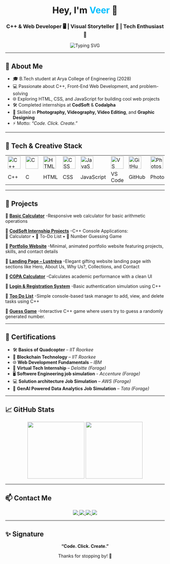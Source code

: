 <h1 align="center">Hey, I'm <span style="color:#00bfff;">Veer</span> 👋</h1>
<h3 align="center">C++ & Web Developer 🖥️ | Visual Storyteller 📸 | Tech Enthusiast 🚀</h3>

<p align="center">
  <img src="https://readme-typing-svg.demolab.com?font=Fira+Code&size=22&pause=1000&color=00BFFF&center=true&vCenter=true&width=500&lines=Code.+Click.+Create.;C%2B%2B+|+HTML+CSS+JS+|+Photography;Ex-Intern+@+CodSoft+%26+Codalpha" alt="Typing SVG">
</p>

---

## 🧠 About Me

- 🎓 B.Tech student at Arya College of Engineering (2028)
- 💻 Passionate about C++, Front-End Web Development, and problem-solving
- 🌐 Exploring HTML, CSS, and JavaScript for building cool web projects
- 🛠️ Completed internships at **CodSoft** & **Codalpha**
- 📸 Skilled in **Photography, Videography, Video Editing**, and **Graphic Designing**
- ⚡ Motto: _“Code. Click. Create.”_

---

## 🧰 Tech & Creative Stack

<table>
  <tr>
    <td><img src="https://img.icons8.com/color/48/c-plus-plus-logo.png" alt="C++" width="40"/></td>
    <td><img src="https://img.icons8.com/ios-filled/50/c.png" alt="C" width="40"/></td>
    <td><img src="https://img.icons8.com/color/48/html-5--v1.png" alt="HTML" width="40"/></td>
    <td><img src="https://img.icons8.com/color/48/css3.png" alt="CSS" width="40"/></td>
    <td><img src="https://img.icons8.com/color/48/javascript--v1.png" alt="JavaScript" width="40"/></td>
    <td><img src="https://img.icons8.com/fluency/48/visual-studio-code-2019.png" alt="VS Code" width="40"/></td>
    <td><img src="https://img.icons8.com/glyph-neue/64/github.png" alt="GitHub" width="40"/></td>
    <td><img src="https://img.icons8.com/color/48/adobe-photoshop--v1.png" alt="Photoshop" width="40"/></td>
    <td><img src="https://img.icons8.com/color/48/adobe-lightroom.png" alt="Lightroom" width="40"/></td>
    <td><img src="https://play-lh.googleusercontent.com/Z3mHyYQ_pR5jO1mio-xN9L0uR91H11Mg_tLoIRlRSnMWhVxIijUoBIBnfwg6nxNo1Q=w240-h480-rw" alt="VN" width="40"/></td>
  </tr>
  <tr>
    <td>C++</td>
    <td>C</td>
    <td>HTML</td>
    <td>CSS</td>
    <td>JavaScript</td>
    <td>VS Code</td>
    <td>GitHub</td>
    <td>Photoshop</td>
    <td>Lightroom</td>
    <td>VN Editor</td>
  </tr>
</table>

---


## 🚀 Projects

🔹 [**Basic Calculator**](https://xyresiiic.github.io/Basic_calculator/)  -Responsive web calculator for basic arithmetic operations  

🔹 [**CodSoft Internship Projects**](https://github.com/xyresiiic/CODSOFT)  -C++ Console Applications:  
🧮 Calculator • 📝 To-Do List • 🎯 Number Guessing Game  

🔹 [**Portfolio Website**](https://xyresiiic.github.io/Portfolio/)  -Minimal, animated portfolio website featuring projects, skills, and contact details  

🔹 [**Landing Page – Lustréva**](https://xyresiiic.github.io/Landinge-page/)  -Elegant gifting website landing page with sections like Hero, About Us, Why Us?, Collections, and Contact  

🔹 [**CGPA Calculator**](https://github.com/xyresiiic/codealpha_projects/blob/main/cgpa%20calculator.cpp)  -Calculates academic performance with a clean UI  

🔹 [**Login & Registration System**](https://github.com/xyresiiic/codealpha_projects/blob/main/login%26registrationsyatem.cpp)  -Basic authentication simulation using C++  

🔹 [**Too Do List**](https://github.com/xyresiiic/CODSOFT/blob/main/TO.DO.LIST.cpp)  -Simple console-based task manager to add, view, and delete tasks using C++  

🔹 [**Guess Game**](https://github.com/xyresiiic/CODSOFT/blob/main/guessgame.cpp)  -Interactive C++ game where users try to guess a randomly generated number.  




---

## 📜 Certifications

- 🛠 **Basics of Quadcopter** – *IIT Roorkee*
- 🔐 **Blockchain Technology** – *IIT Roorkee*
- 🌐 **Web Development Fundamentals** – *IBM*
- 💼 **Virtual Tech Internship** – *Deloitte (Forage)*
- 🖥️ **Softwere Engineering job simulation** - *Accenture (Forage)*
- 💻 **Solution architecture Job Simulation** – *AWS (Forage)*
- 🧰 **GenAI Powered Data Analytics Job Simulation** – *Tata (Forage)*

---

## 📈 GitHub Stats

<p align="center">
  <img src="https://github-readme-stats.vercel.app/api?username=xyresiiic&show_icons=true&theme=tokyonight&hide_border=true" height="180"/>
  <img src="https://github-readme-stats.vercel.app/api/top-langs/?username=xyresiiic&layout=compact&theme=tokyonight&hide_border=true" height="180"/>
</p>

---

## 📫 Contact Me

<p align="center">
  <a href="mailto:xyresiiic@gmail.com">
    <img src="https://img.shields.io/badge/Gmail-D14836?style=for-the-badge&logo=gmail&logoColor=white" />
  </a>
  <a href="https://instagram.com/ivee.rrr" target="_blank">
    <img src="https://img.shields.io/badge/Instagram-E4405F?style=for-the-badge&logo=instagram&logoColor=white" />
  </a>
  <a href="https://linkedin.com/in/veer-pratap-singh-77702b316" target="_blank">
    <img src="https://img.shields.io/badge/LinkedIn-0077B5?style=for-the-badge&logo=linkedin&logoColor=white" />
  </a>
  <a href="https://github.com/xyresiiic" target="_blank">
    <img src="https://img.shields.io/badge/GitHub-181717?style=for-the-badge&logo=github&logoColor=white" />
  </a>
</p>

---

## ✨ Signature

<p align="center"><b>“Code. Click. Create.”</b></p>
<p align="center">Thanks for stopping by! 🚀</p>
